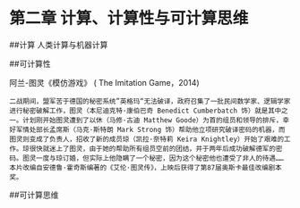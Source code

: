 # 第二章 计算、计算性与可计算思维

##计算
人类计算与机器计算

##可计算性


阿兰-图灵《模仿游戏》 ( The Imitation Game，2014)

`二战期间，盟军苦于德国的秘密系统”英格玛“无法破译，政府召集了一批民间数学家、逻辑学家进行秘密破解工作，图灵（本尼迪克特·康伯巴奇 Benedict Cumberbatch 饰）就是其中之一。计划刚开始图灵遭到了以休（马修·古迪 Matthew Goode）为首的组员和领导的排斥，幸好军情处部长孟席斯（马克·斯特朗 Mark Strong 饰）帮助他立项研究破译密码的机器，而图灵则变成了负责人，招收了新的成员琼（凯拉·奈特莉 Keira Knightley）开始了艰难的工作。琼很快就迷上了图灵，由于她的帮助所有组员空前的团结，并于两年后成功破解德军的密码。图灵一度与琼订婚，但实际上他隐瞒了一个秘密，因为这个秘密他也遭受了非人的待遇…… 本片改编自安德鲁·霍奇斯编著的《艾伦·图灵传》，上映后获得了第87届奥斯卡最佳改编剧本奖。`


##可计算思维
